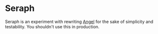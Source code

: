 # Seraph

Seraph is an experiment with rewriting
[Angel](http://github.com/michaelxavier/Angel) for the sake of
simplicity and testability. You shouldn't use this in production.
